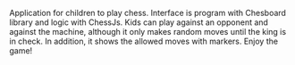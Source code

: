 Application for children to play chess.
Interface is program with Chesboard library and logic with ChessJs.
Kids can play against an opponent and against the machine, although it only makes random moves until the king is in check.
In addition, it shows the allowed moves with markers.
Enjoy the game!
